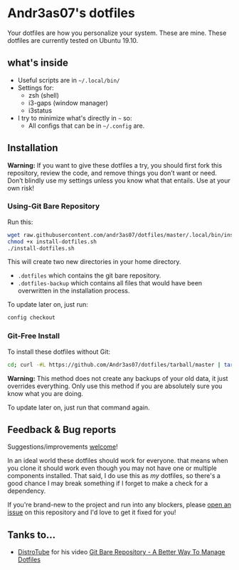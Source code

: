 # Andr3as07's dotfiles

Your dotfiles are how you personalize your system. These are mine.
These dotfiles are currently tested on Ubuntu 19.10.

## what's inside

* Useful scripts are in `~/.local/bin/`
* Settings for:
  * zsh (shell)
  * i3-gaps (window manager)
  * i3status
* I try to minimize what's directly in `~` so:
  * All configs that can be in `~/.config` are.

## Installation

**Warning:** If you want to give these dotfiles a try, you should first fork this repository, review the code, and remove things you don’t want or need. Don’t blindly use my settings unless you know what that entails. Use at your own risk!

### Using-Git Bare Repository 
Run this:

```sh
wget raw.githubusercontent.com/andr3as07/dotfiles/master/.local/bin/install/install-dotfiles.sh
chmod +x install-dotfiles.sh
./install-dotfiles.sh
```

This will create two new directories in your home directory.
* `.dotfiles` which contains the git bare repository.
* `.dotfiles-backup` which contains all files that would have been overwritten in the installation process.



To update later on, just run:

```sh
config checkout
```



### Git-Free Install

To install these dotfiles without Git:

```sh
cd; curl -#L https://github.com/Andr3as07/dotfiles/tarball/master | tar -xzv --strip-components=1
```

**Warning:** This method does not create any backups of your old data, it just overrides everything. Only use this method if you are absolutely sure you know what you are doing.



To update later on, just run that command again.

## Feedback & Bug reports

Suggestions/improvements [welcome](https://github.com/andr3as07/dotfiles/issues)!

In an ideal world these dotfiles should work for everyone. that means when you clone it should work even though you may not have one or multiple components installed. That said, I do use this as *my* dotfiles, so there's a good chance I may break something if I forget to make a check for a dependency.

If you're brand-new to the project and run into any blockers, please [open an issue](https://github.com/holman/dotfiles/issues) on this repository and I'd love to get it fixed for you!

## Tanks to...

* [DistroTube](https://www.youtube.com/channel/UCVls1GmFKf6WlTraIb_IaJg) for his video [Git Bare Repository - A Better Way To Manage Dotfiles](https://www.youtube.com/watch?v=tBoLDpTWVOM)

